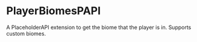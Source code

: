 # PlayerBiomesPAPI
 A PlaceholderAPI extension to get the biome that the player is in. Supports custom biomes.
